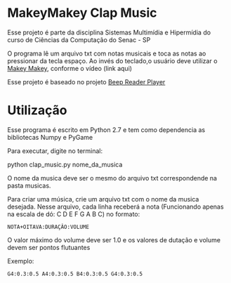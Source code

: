 # MakeyMakey Clap Music

Esse projeto é parte da disciplina Sistemas Multimídia e Hipermídia do curso de Ciências da Computação do Senac - SP

O programa lê um arquivo txt com notas musicais e toca as notas ao pressionar da tecla espaço. Ao invés do teclado,o usuário deve utilizar o <a href="http://www.makeymakey.com/">Makey Makey</a>,
conforme o vídeo (link aqui)

Esse projeto é baseado no projeto <a href="https://github.com/akajuvonen/beep-reader-player">Beep Reader Player</a>

# Utilização

Esse programa é escrito em Python 2.7 e tem como dependencia as bibliotecas Numpy e PyGame

Para executar, digite no terminal:
 
 python clap_music.py nome_da_musica
 
O nome da musica deve ser o mesmo do arquivo txt correspondende na pasta musicas.
  
Para criar uma música, crie um arquivo txt com o nome da musica desejada. Nesse arquivo, cada linha receberá a nota (Funcionando apenas na escala de dó: C D E F G A B C) no formato:

`NOTA+OITAVA:DURAÇÂO:VOLUME`

O valor máximo do volume deve ser 1.0 e os valores de dutação e volume devem ser pontos flutuantes

Exemplo:

`G4:0.3:0.5
A4:0.3:0.5
B4:0.3:0.5
G4:0.3:0.5`



